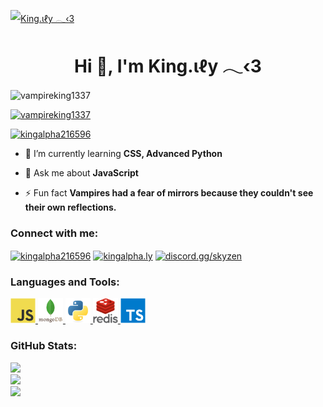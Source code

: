 [![King.ιℓу 𓂃‹3](https://cdn.discordapp.com/attachments/1244683167936413696/1255154696163688568/9bededd77c81772cc99d38a2e6694db5.jpg?ex=667c1967&is=667ac7e7&hm=349a367d86de64377c800c722aeba582a8dbdf03139edc230907e98d11be4000&)](https://discord.gg/skyzen)

<h1 align="center">Hi 👋, I'm King.ιℓу 𓂃‹3</h1>
<p align="left"> <img src="https://komarev.com/ghpvc/?username=vampireking1337&label=Profile%20views&color=0e75b6&style=flat" alt="vampireking1337" /> </p>


<p align="left"> <a href="https://github.com/ryo-ma/github-profile-trophy"><img src="https://github-profile-trophy.vercel.app/?username=vampireking1337" alt="vampireking1337" /></a> </p>

<p align="left"> <a href="https://twitter.com/kingalpha216596" target="blank"><img src="https://img.shields.io/twitter/follow/kingalpha216596?logo=twitter&style=for-the-badge" alt="kingalpha216596" /></a> </p>

- 🌱 I’m currently learning **CSS, Advanced Python**

- 💬 Ask me about **JavaScript**

- ⚡ Fun fact **Vampires had a fear of mirrors because they couldn't see their own reflections.**

<h3 align="left">Connect with me:</h3>
<p align="left">
<a href="https://twitter.com/kingalpha216596" target="blank"><img align="center" src="https://raw.githubusercontent.com/rahuldkjain/github-profile-readme-generator/master/src/images/icons/Social/twitter.svg" alt="kingalpha216596" height="30" width="40" /></a>
<a href="https://instagram.com/kingalpha.ly" target="blank"><img align="center" src="https://raw.githubusercontent.com/rahuldkjain/github-profile-readme-generator/master/src/images/icons/Social/instagram.svg" alt="kingalpha.ly" height="30" width="40" /></a>
<a href="https://discord.gg/discord.gg/skyzen" target="blank"><img align="center" src="https://raw.githubusercontent.com/rahuldkjain/github-profile-readme-generator/master/src/images/icons/Social/discord.svg" alt="discord.gg/skyzen" height="30" width="40" /></a>
</p>

<h3 align="left">Languages and Tools:</h3>
<p align="left"> <a href="https://developer.mozilla.org/en-US/docs/Web/JavaScript" target="_blank" rel="noreferrer"> <img src="https://raw.githubusercontent.com/devicons/devicon/master/icons/javascript/javascript-original.svg" alt="javascript" width="40" height="40"/> </a> <a href="https://www.mongodb.com/" target="_blank" rel="noreferrer"> <img src="https://raw.githubusercontent.com/devicons/devicon/master/icons/mongodb/mongodb-original-wordmark.svg" alt="mongodb" width="40" height="40"/> </a> <a href="https://www.python.org" target="_blank" rel="noreferrer"> <img src="https://raw.githubusercontent.com/devicons/devicon/master/icons/python/python-original.svg" alt="python" width="40" height="40"/> </a> <a href="https://redis.io" target="_blank" rel="noreferrer"> <img src="https://raw.githubusercontent.com/devicons/devicon/master/icons/redis/redis-original-wordmark.svg" alt="redis" width="40" height="40"/> </a> <a href="https://www.typescriptlang.org/" target="_blank" rel="noreferrer"> <img src="https://raw.githubusercontent.com/devicons/devicon/master/icons/typescript/typescript-original.svg" alt="typescript" width="40" height="40"/> </a> </p>

### GitHub Stats:
![](https://github-readme-stats.vercel.app/api?username=VampireKing1337&theme=dark&hide_border=false&include_all_commits=false&count_private=false)<br/>
![](https://github-readme-streak-stats.herokuapp.com/?user=VampireKing1337&theme=dark&hide_border=false)<br/>
![](https://github-readme-stats.vercel.app/api/top-langs/?username=VampireKing1337&theme=dark&hide_border=false&include_all_commits=false&count_private=false&layout=compact)